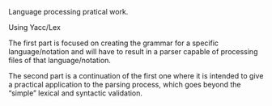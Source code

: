 Language processing pratical work.

Using Yacc/Lex

The first part is focused on creating the grammar for a specific language/notation and will
have to result in a parser capable of processing files of that language/notation.

The second part is a continuation of the first one where it is intended to give a
practical application to the parsing process, which goes beyond the “simple” lexical and
syntactic validation.

